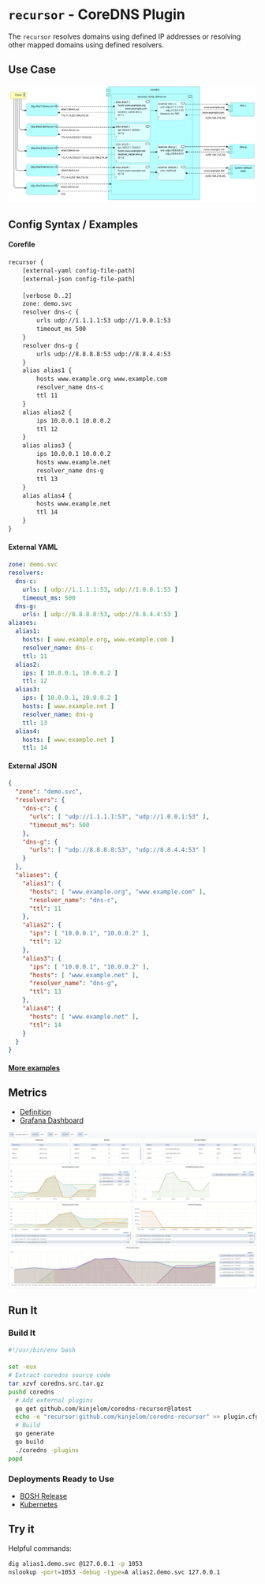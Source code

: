 # `recursor` - CoreDNS Plugin  

The `recursor` resolves domains using defined IP addresses or resolving other mapped domains using defined resolvers. 

## Use Case

![](docs/flow.svg)

## Config Syntax / Examples

#### Corefile

```txt
recursor {   
    [external-yaml config-file-path]
    [external-json config-file-path]

    [verbose 0..2]
    zone: demo.svc
    resolver dns-c {
        urls udp://1.1.1.1:53 udp://1.0.0.1:53
        timeout_ms 500
    }
    resolver dns-g {
        urls udp://8.8.8.8:53 udp://8.8.4.4:53
    }  
    alias alias1 {
        hosts www.example.org www.example.com
        resolver_name dns-c
        ttl 11
    }
    alias alias2 {
        ips 10.0.0.1 10.0.0.2
        ttl 12
    }
    alias alias3 {
        ips 10.0.0.1 10.0.0.2
        hosts www.example.net
        resolver_name dns-g
        ttl 13
    }
    alias alias4 {
        hosts www.example.net
        ttl 14
    }  
}
```

#### External YAML

```yaml
zone: demo.svc
resolvers:
  dns-c:
    urls: [ udp://1.1.1.1:53, udp://1.0.0.1:53 ]
    timeout_ms: 500
  dns-g:
    urls: [ udp://8.8.8.8:53, udp://8.8.4.4:53 ]
aliases:
  alias1:
    hosts: [ www.example.org, www.example.com ]
    resolver_name: dns-c
    ttl: 11
  alias2:
    ips: [ 10.0.0.1, 10.0.0.2 ]
    ttl: 12
  alias3:
    ips: [ 10.0.0.1, 10.0.0.2 ]
    hosts: [ www.example.net ]
    resolver_name: dns-g
    ttl: 13
  alias4:
    hosts: [ www.example.net ]
    ttl: 14
```

#### External JSON

```json
{
  "zone": "demo.svc",
  "resolvers": {
    "dns-c": {
      "urls": [ "udp://1.1.1.1:53", "udp://1.0.0.1:53" ],
      "timeout_ms": 500
    },
    "dns-g": {
      "urls": [ "udp://8.8.8.8:53", "udp://8.8.4.4:53" ]
    }
  },
  "aliases": {
    "alias1": {
      "hosts": [ "www.example.org", "www.example.com" ],
      "resolver_name": "dns-c",
      "ttl": 11
    },
    "alias2": {
      "ips": [ "10.0.0.1", "10.0.0.2" ],
      "ttl": 12
    },
    "alias3": {
      "ips": [ "10.0.0.1", "10.0.0.2" ],
      "hosts": [ "www.example.net" ],
      "resolver_name": "dns-g",
      "ttl": 13
    },
    "alias4": {
      "hosts": [ "www.example.net" ],
      "ttl": 14
    }
  }
}
```

#### [More examples](examples)

## Metrics

- [Definition](metrics.go)
- [Grafana Dashboard](docs/dashboard.json)

![](docs/dashboard.png)


## Run It

### Build It

```bash
#!/usr/bin/env bash

set -eux
# Extract coredns source code
tar xzvf coredns.src.tar.gz
pushd coredns
  # Add external plugins
  go get github.com/kinjelom/coredns-recursor@latest
  echo -e "recursor:github.com/kinjelom/coredns-recursor" >> plugin.cfg
  # Build
  go generate
  go build
  ./coredns -plugins
popd
```
### Deployments Ready to Use

- [BOSH Release](https://github.com/kinjelom/coredns-boshrelease)
- [Kubernetes](https://github.com/kinjelom/coredns-k8s)

## Try it

Helpful commands:
```bash
dig alias1.demo.svc @127.0.0.1 -p 1053
nslookup -port=1053 -debug -type=A alias2.demo.svc 127.0.0.1
```
